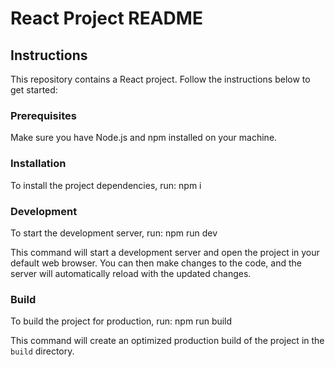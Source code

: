 # React Project README

## Instructions

This repository contains a React project. Follow the instructions below to get started:

### Prerequisites

Make sure you have Node.js and npm installed on your machine.

### Installation

To install the project dependencies, run: npm i


### Development

To start the development server, run: npm run dev


This command will start a development server and open the project in your default web browser. You can then make changes to the code, and the server will automatically reload with the updated changes.

### Build

To build the project for production, run: npm run build

This command will create an optimized production build of the project in the `build` directory.